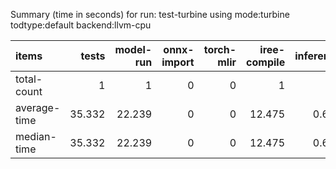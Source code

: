 Summary (time in seconds) for run: test-turbine using mode:turbine todtype:default backend:llvm-cpu

| items        |   tests |   model-run |   onnx-import |   torch-mlir |   iree-compile |   inference |
|:-------------|--------:|------------:|--------------:|-------------:|---------------:|------------:|
| total-count  |   1     |       1     |             0 |            0 |          1     |       1     |
| average-time |  35.332 |      22.239 |             0 |            0 |         12.475 |       0.618 |
| median-time  |  35.332 |      22.239 |             0 |            0 |         12.475 |       0.618 |
